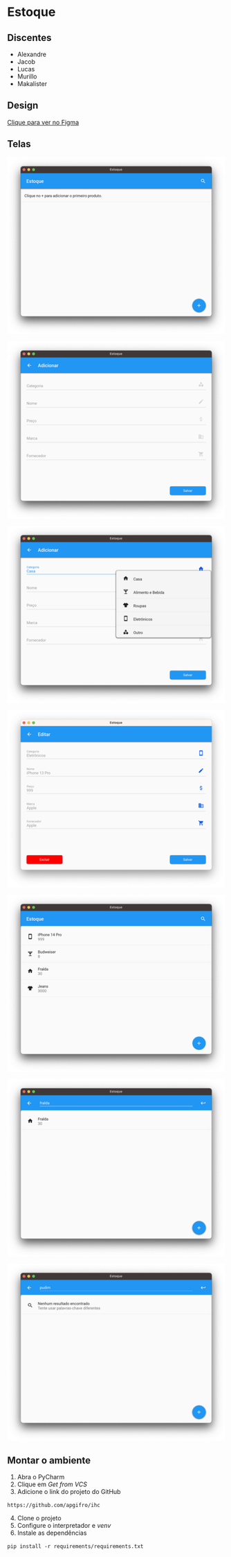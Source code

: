 # Estoque

## Discentes

- Alexandre
- Jacob
- Lucas
- Murillo
- Makalister 

## Design

[Clique para ver no Figma](https://www.figma.com/file/36GXfF9TTfXZi8KYwExNAa/Front-end?node-id=0%3A1&t=a5Pmhcg7BpFa5lbR-1)

## Telas

![screen1](/readme/s1.png)

![screen2](/readme/s2.png)

![screen2](/readme/s3.png)

![screen2](/readme/s4.png)

![screen2](/readme/s5.png)

![screen2](/readme/s6.png)

![screen2](/readme/s7.png)


## Montar o ambiente

1. Abra o PyCharm
2. Clique em _Get from VCS_
3. Adicione o link do projeto do GitHub
```
https://github.com/apgifro/ihc
```
4. Clone o projeto
5. Configure o interpretador e _venv_
6. Instale as dependências
```
pip install -r requirements/requirements.txt
```
